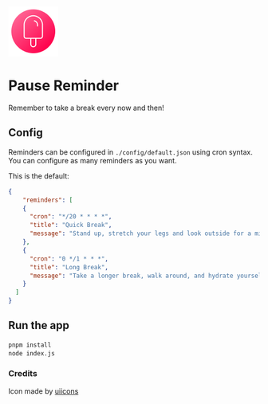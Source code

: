 ![Pause Reminder Logo](./break.png)

# Pause Reminder

Remember to take a break every now and then!

## Config

Reminders can be configured in `./config/default.json` using cron syntax. You can configure as many reminders as you want.

This is the default: 

```json
{
    "reminders": [
    {
      "cron": "*/20 * * * *",
      "title": "Quick Break",
      "message": "Stand up, stretch your legs and look outside for a minute."
    },
    {
      "cron": "0 */1 * * *",
      "title": "Long Break",
      "message": "Take a longer break, walk around, and hydrate yourself."
    }
  ]
}
```

## Run the app

```bash
pnpm install
node index.js
```

### Credits

Icon made by [uiicons](https://www.uicons.com)
